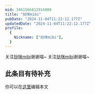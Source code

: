 ```yaml
---
mid: 3461566812916000
title: "挞咪mibi"
pubDate: "2024-11-04T11:22:12.177Z"
updatedDate: "2024-11-04T11:22:12.177Z"
profile:
  {
    Nickname: ["挞咪mibi"],
  }
---
```


关注[挞咪mibi](https://space.bilibili.com/3461566812916000)谢谢喵~ 关注[挞咪mibi](https://space.bilibili.com/3461566812916000)谢谢喵~

## 此条目有待补充
你可以在[这里](https://github.com/Yuhanawa/VTuber.ICU/edit/master/src/content/v/挞咪mibi/index.md)编辑本文
